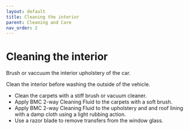 ```yaml
---
layout: default
title: Cleaning the interior
parent: Cleaning and Care
nav_order: 2
---
```


# Cleaning the interior

Brush or vaccuum the interior upholstery of the car.

Clean the interior before washing the outside of the vehicle.

- Clean the carpets with a stiff brush or vacuum cleaner.
- Apply BMC 2-way Cleaning Fluid to the carpets with a soft brush.
- Apply BMC 2-way Cleaning Fluid to the upholstery and and roof lining with a damp cloth using a light rubbing action.
- Use a razor blade to remove transfers from the window glass.